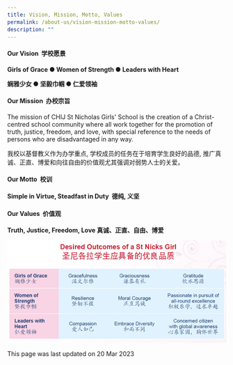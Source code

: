 ```yaml
---
title: Vision, Mission, Motto, Values
permalink: /about-us/vision-mission-motto-values/
description: ""
---
```

#### Our Vision  学校愿景

**Girls of Grace ● Women of Strength ● Leaders with Heart**

**娴雅少女 ● 坚毅巾帼 ● 仁爱领袖**


#### Our Mission  办校宗旨

The mission of CHIJ St Nicholas Girls' School is the creation of a Christ-centred school community where all work together for the promotion of truth, justice, freedom, and love, with special reference to the needs of persons who are disadvantaged in any way.

我校以基督教义作为办学重点, 学校成员的任务在于培育学生良好的品德,
推广真诚、正直、博爱和向往自由的价值观尤其强调对弱势人士的关爱。


#### Our Motto  校训 

**Simple in Virtue, Steadfast in Duty 
德纯, 义坚**


#### Our Values  价值观

**Truth, Justice, Freedom, Love
真诚、正直、自由、博爱**


![](/images/vision_mission_values.png)


This page was last updated on 20 Mar 2023